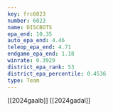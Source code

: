 ```yaml
---
key: frc6023
number: 6023
name: DISCBOTS
epa_end: 10.35
auto_epa_end: 4.46
teleop_epa_end: 4.71
endgame_epa_end: 1.18
winrate: 0.3929
district_epa_rank: 53
district_epa_percentile: 0.4536
type: Team
---
```

[[2024gaalb]]
[[2024gadal]]
